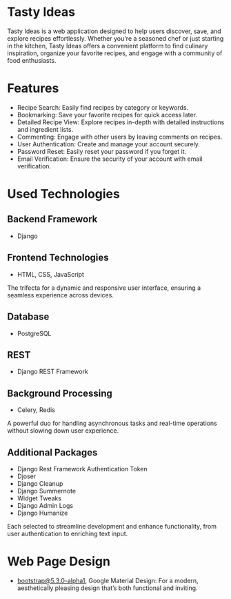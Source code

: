 # Tasty Ideas
Tasty Ideas is a web application designed to help users discover, save, and explore recipes effortlessly. Whether you're a seasoned chef or just starting in the kitchen, Tasty Ideas offers a convenient platform to find culinary inspiration, organize your favorite recipes, and engage with a community of food enthusiasts.

# Features
- Recipe Search: Easily find recipes by category or keywords.
- Bookmarking: Save your favorite recipes for quick access later.
- Detailed Recipe View: Explore recipes in-depth with detailed instructions and ingredient lists.
- Commenting: Engage with other users by leaving comments on recipes.
- User Authentication: Create and manage your account securely.
- Password Reset: Easily reset your password if you forget it.
- Email Verification: Ensure the security of your account with email verification.

# Used Technologies

## Backend Framework
- Django

## Frontend Technologies
- HTML, CSS, JavaScript

The trifecta for a dynamic and responsive user interface, ensuring a seamless experience across devices.

## Database
- PostgreSQL

## REST
- Django REST Framework

## Background Processing
- Celery, Redis

A powerful duo for handling asynchronous tasks and real-time operations without slowing down user experience.

## Additional Packages
- Django Rest Framework Authentication Token
- Djoser
- Django Cleanup
- Django Summernote
- Widget Tweaks
- Django Admin Logs
- Django Humanize
  
Each selected to streamline development and enhance functionality, from user authentication to enriching text input.

# Web Page Design 
-	bootstrap@5.3.0-alpha1, Google Material Design: For a modern, aesthetically pleasing design that’s both functional and inviting.
